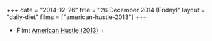 +++
date = "2014-12-26"
title = "26 December 2014 (Friday)"
layout = "daily-diet"
films = ["american-hustle-2013"]
+++

<ul>
<li class="entry Film">Film: <a href="/films/american-hustle-2013">American Hustle (2013)</a> +</li>
</ul>
